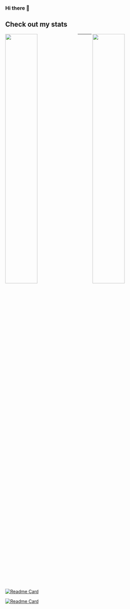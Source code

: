 ### Hi there 👋

## Check out my stats

<!-- https://github.com/anuraghazra/github-readme-stats -->
<a href='https://github.com/Mrjacint'>
  <img align='left' width='45%' src='https://github-readme-stats.vercel.app/api/top-langs/?username=Mrjacint&theme=merko&layout=compact'>
</a>
<a href='https://github.com/Mrjacint'>
  <img align='right' width='45%' src='https://github-readme-stats.vercel.app/api?username=Mrjacint&theme=merko&show_icons=true&count_private=true'>
</a>

---

[![Readme Card](https://github-readme-stats.vercel.app/api/pin/?username=Mrjacint&repo=jacint-portfolio)](https://github.com/Mrjacint/jacint-portfolio)

[![Readme Card](https://github-readme-stats.vercel.app/api/pin/?username=Mrjacint&repo=kanban-board)](https://github.com/Mrjacint/kanban-board)
<!--
**Mrjacint/Mrjacint** is a ✨ _special_ ✨ repository because its `README.md` (this file) appears on your GitHub profile.

Here are some ideas to get you started:

- 🔭 I’m currently working on ...
- 🌱 I’m currently learning ...
- 👯 I’m looking to collaborate on ...
- 🤔 I’m looking for help with ...
- 💬 Ask me about ...
- 📫 How to reach me: ...
- 😄 Pronouns: ...
- ⚡ Fun fact: ...
-->
